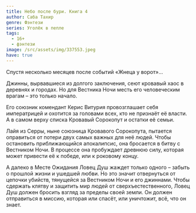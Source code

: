 ```yaml
---
title: Небо после бури. Книга 4
author: Саба Тахир
genre: Фэнтези
series: Уголёк в пепле
tags:
  - 16+
  - фэнтези
image: /src/assets/img/337553.jpeg
have: true
---
```

Спустя несколько месяцев после событий «Жнеца у ворот»...

Джинны, вырвавшиеся из долгого заключения, сеют кровавый хаос в деревнях и городах. Но для Вестника Ночи месть его человеческим врагам – это только начало.

Его союзник комендант Керис Витурия провозглашает себя императрицей и охотится за головами всех, кто не признаёт её власти. А в самом верху списка Кровавый Сорокопут и остатки её семьи.

Лайя из Серры, ныне союзница Кровавого Сорокопута, пытается оправиться от потери двух самых важных для неё людей. Чтобы остановить приближающийся апокалипсис, она бросается в битву с Вестником Ночи. В процессе она пробуждает древнюю силу, которая может привести её к победе, или к роковому концу.

А далеко в Месте Ожидания Ловец Душ жаждет только одного – забыть о прошлой жизни и ушедшей любви. Но это значит отвернуться от цепочки убийств, тянущейся за Вестником Ночи и его джиннами. Чтобы сдержать клятву и защитить мир людей от сверхъестественного, Ловец Душ должен бросить взгляд за пределы своей земли. Он должен отправиться в миссию, которая или спасёт, или уничтожит, всё, что он знает.
